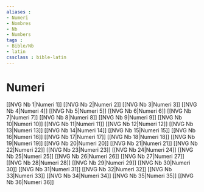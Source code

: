 ```yaml
---
aliases : 
- Numeri
- Nombres
- Nb
- Numbers
tags : 
- Bible/Nb
- latin
cssclass : bible-latin
---
```


# Numeri

[[NVG Nb 1|Numeri 1]]
[[NVG Nb 2|Numeri 2]]
[[NVG Nb 3|Numeri 3]]
[[NVG Nb 4|Numeri 4]]
[[NVG Nb 5|Numeri 5]]
[[NVG Nb 6|Numeri 6]]
[[NVG Nb 7|Numeri 7]]
[[NVG Nb 8|Numeri 8]]
[[NVG Nb 9|Numeri 9]]
[[NVG Nb 10|Numeri 10]]
[[NVG Nb 11|Numeri 11]]
[[NVG Nb 12|Numeri 12]]
[[NVG Nb 13|Numeri 13]]
[[NVG Nb 14|Numeri 14]]
[[NVG Nb 15|Numeri 15]]
[[NVG Nb 16|Numeri 16]]
[[NVG Nb 17|Numeri 17]]
[[NVG Nb 18|Numeri 18]]
[[NVG Nb 19|Numeri 19]]
[[NVG Nb 20|Numeri 20]]
[[NVG Nb 21|Numeri 21]]
[[NVG Nb 22|Numeri 22]]
[[NVG Nb 23|Numeri 23]]
[[NVG Nb 24|Numeri 24]]
[[NVG Nb 25|Numeri 25]]
[[NVG Nb 26|Numeri 26]]
[[NVG Nb 27|Numeri 27]]
[[NVG Nb 28|Numeri 28]]
[[NVG Nb 29|Numeri 29]]
[[NVG Nb 30|Numeri 30]]
[[NVG Nb 31|Numeri 31]]
[[NVG Nb 32|Numeri 32]]
[[NVG Nb 33|Numeri 33]]
[[NVG Nb 34|Numeri 34]]
[[NVG Nb 35|Numeri 35]]
[[NVG Nb 36|Numeri 36]]

